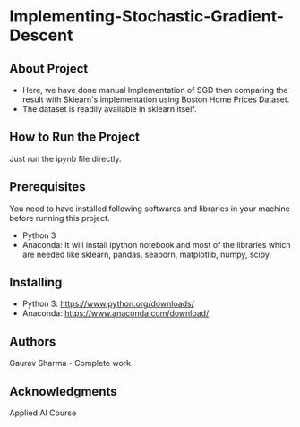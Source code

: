 # Implementing-Stochastic-Gradient-Descent
## About Project
* Here, we have done manual Implementation of SGD then comparing the result with Sklearn's implementation using Boston Home Prices Dataset.
* The dataset is readily available in sklearn itself.
## How to Run the Project
Just run the ipynb file directly.
## Prerequisites
You need to have installed following softwares and libraries in your machine before running this project.
* Python 3
* Anaconda: It will install ipython notebook and most of the libraries which are needed like sklearn, pandas, seaborn, matplotlib, numpy, scipy.
## Installing
* Python 3: https://www.python.org/downloads/
* Anaconda: https://www.anaconda.com/download/
## Authors
Gaurav Sharma - Complete work
## Acknowledgments
Applied AI Course
